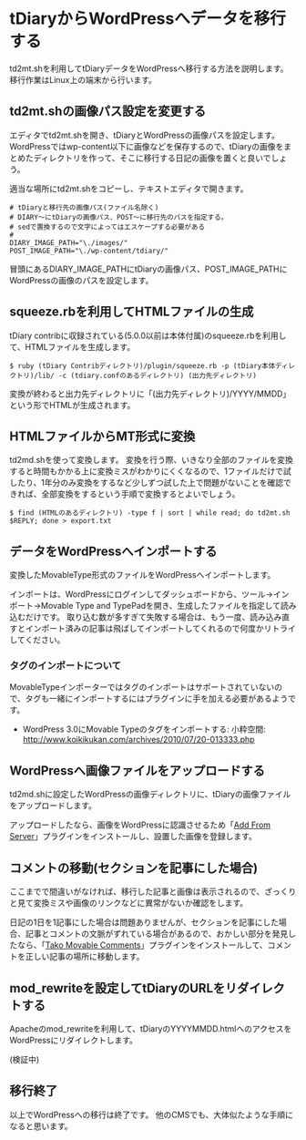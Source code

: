 
tDiaryからWordPressへデータを移行する
=====================================

td2mt.shを利用してtDiaryデータをWordPressへ移行する方法を説明します。
移行作業はLinux上の端末から行います。


td2mt.shの画像パス設定を変更する
--------------------------------

エディタでtd2mt.shを開き、tDiaryとWordPressの画像パスを設定します。
WordPressではwp-content以下に画像などを保存するので、tDiaryの画像をまとめたディレクトリを作って、そこに移行する日記の画像を置くと良いでしょう。

適当な場所にtd2mt.shをコピーし、テキストエディタで開きます。

    # tDiaryと移行先の画像パス(ファイル名除く)
    # DIARY〜にtDiaryの画像パス、POST〜に移行先のパスを指定する。
    # sedで置換するので文字によってはエスケープする必要がある
    #
    DIARY_IMAGE_PATH="\./images/"
    POST_IMAGE_PATH="\./wp-content/tdiary/"

冒頭にあるDIARY_IMAGE_PATHにtDiaryの画像パス、POST_IMAGE_PATHにWordPressの画像のパスを設定します。


squeeze.rbを利用してHTMLファイルの生成
---------------------------------------

tDiary contribに収録されている(5.0.0以前は本体付属)のsqueeze.rbを利用して、HTMLファイルを生成します。

    $ ruby (tDiary Contribディレクトリ)/plugin/squeeze.rb -p (tDiary本体ディレクトリ)/lib/ -c (tdiary.confのあるディレクトリ) (出力先ディレクトリ)

変換が終わると出力先ディレクトリに「(出力先ディレクトリ)/YYYY/MMDD」という形でHTMLが生成されます。


HTMLファイルからMT形式に変換
----------------------------

td2md.shを使って変換します。
変換を行う際、いきなり全部のファイルを変換すると時間もかかる上に変換ミスがわかりにくくなるので、1ファイルだけで試したり、1年分のみ変換をするなど少しずつ試した上で問題がないことを確認できれば、全部変換をするという手順で変換するとよいでしょう。

    $ find (HTMLのあるディレクトリ) -type f | sort | while read; do td2mt.sh $REPLY; done > export.txt


データをWordPressへインポートする
---------------------------------

変換したMovableType形式のファイルをWordPressへインポートします。

インポートは、WordPressにログインしてダッシュボードから、ツール→インポート→Movable Type and TypePadを開き、生成したファイルを指定して読み込むだけです。
取り込む数が多すぎて失敗する場合は、もう一度、読み込み直すとインポート済みの記事は飛ばしてインポートしてくれるので何度かリトライしてください。

### タグのインポートについて

MovableTypeインポーターではタグのインポートはサポートされていないので、タグも一緒にインポートするにはプラグインに手を加える必要があるようです。

* WordPress 3.0にMovable Typeのタグをインポートする: 小粋空間: http://www.koikikukan.com/archives/2010/07/20-013333.php


WordPressへ画像ファイルをアップロードする
----------------------------------------

td2md.shに設定したWordPressの画像ディレクトリに、tDiaryの画像ファイルをアップロードします。

アップロードしたなら、画像をWordPressに認識させるため「[Add From Server](https://wordpress.org/plugins/add-from-server/)」プラグインをインストールし、設置した画像を登録します。


コメントの移動(セクションを記事にした場合)
------------------------------------------

ここまでで間違いがなければ、移行した記事と画像は表示されるので、ざっくりと見て変換ミスや画像のリンクなどに異常がないか確認をします。

日記の1日を1記事にした場合は問題ありませんが、セクションを記事にした場合、記事とコメントの文脈がずれている場合があるので、おかしい部分を発見したなら、「[Tako Movable Comments](https://wordpress.org/plugins/tako-movable-comments/)」プラグインをインストールして、コメントを正しい記事の場所に移動します。


mod_rewriteを設定してtDiaryのURLをリダイレクトする
--------------------------------------------------

Apacheのmod_rewriteを利用して、tDiaryのYYYYMMDD.htmlへのアクセスをWordPressにリダイレクトします。

(検証中)


移行終了
--------

以上でWordPressへの移行は終了です。
他のCMSでも、大体似たような手順になると思います。
